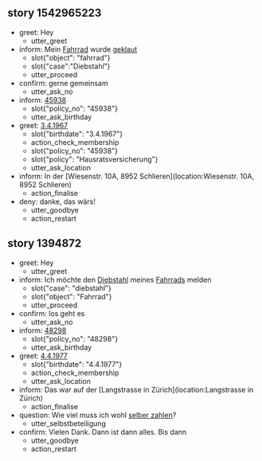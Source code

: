  
## story 1542965223
* greet: Hey
  - utter_greet
* inform: Mein [Fahrrad](object:fahrrad) wurde [geklaut](case:Diebstahl)
  - slot{"object": "fahrrad"}
  - slot{"case":"Diebstahl"}
  - utter_proceed
* confirm: gerne gemeinsam
  - utter_ask_no
* inform: [45938](policy_no:45938)
  - slot{"policy_no": "45938"}
  - utter_ask_birthday
* greet: [3.4.1967](birthdate:3.4.1967)
  - slot{"birthdate": "3.4.1967"}
  - action_check_membership
  - slot{"policy_no": "45938"}
  - slot{"policy": "Hausratsversicherung"}
  - utter_ask_location
* inform: In der [Wiesenstr. 10A, 8952 Schlieren](location:Wiesenstr. 10A, 8952 Schlieren) <!-- breaks code: not recognized by NLU-->
  - action_finalise
* deny: danke, das wärs!
  - utter_goodbye
  - action_restart


## story 1394872  
* greet: Hey
  - utter_greet
* inform: Ich möchte den [Diebstahl](case:diebstahl) meines [Fahrrads](object:Fahrrad) melden
  - slot{"case": "diebstahl"}
  - slot{"object": "Fahrrad"}
  - utter_proceed
* confirm: los geht es
  - utter_ask_no
* inform: [48298](policy_no:48298)
  - slot{"policy_no": "48298"}
  - utter_ask_birthday
* greet: [4.4.1977](birthdate:4.4.1977)
  - slot{"birthdate": "4.4.1977"}
  - action_check_membership
  - utter_ask_location
* inform: Das war auf der [Langstrasse in Zürich](location:Langstrasse in Zürich) <!-- breaks code: not recognized by NLU-->
  - action_finalise
* question: Wie viel muss ich wohl [selber zahlen](policy_detail:Selbstbeteiligung)?
  - utter_selbstbeteiligung
* confirm: Vielen Dank. Dann ist dann alles. Bis dann
  - utter_goodbye
  - action_restart

